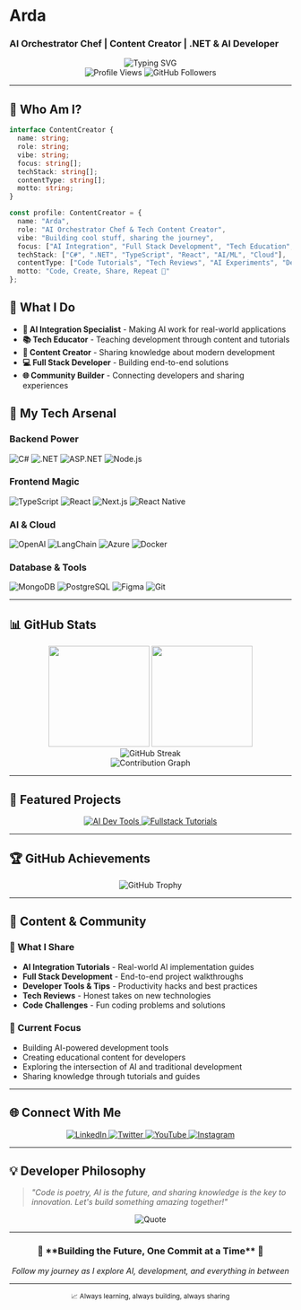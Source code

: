 # Arda
### AI Orchestrator Chef | Content Creator | .NET & AI Developer 

<div align="center">
  <img src="https://readme-typing-svg.herokuapp.com?font=JetBrains+Mono&size=20&duration=3000&pause=1000&color=2F81F7&center=true&vCenter=true&width=600&lines=AI+Orchestrator+Chef;Full+Stack+Developer;Content+Creator;Tech+Influencer;Building+Cool+Stuff" alt="Typing SVG" />
</div>

<div align="center">
  <img src="https://komarev.com/ghpvc/?username=agentmuhendisi&label=Profile%20Views&color=2F81F7&style=for-the-badge" alt="Profile Views" />
  <img src="https://img.shields.io/github/followers/agentmuhendisi?label=Followers&style=for-the-badge&color=2F81F7" alt="GitHub Followers" />
</div>

---

## 🎯 Who Am I?

```typescript
interface ContentCreator {
  name: string;
  role: string;
  vibe: string;
  focus: string[];
  techStack: string[];
  contentType: string[];
  motto: string;
}

const profile: ContentCreator = {
  name: "Arda",
  role: "AI Orchestrator Chef & Tech Content Creator",
  vibe: "Building cool stuff, sharing the journey",
  focus: ["AI Integration", "Full Stack Development", "Tech Education", "Developer Experience"],
  techStack: ["C#", ".NET", "TypeScript", "React", "AI/ML", "Cloud"],
  contentType: ["Code Tutorials", "Tech Reviews", "AI Experiments", "Developer Stories"],
  motto: "Code, Create, Share, Repeat 🚀"
};
```

## 🚀 What I Do

- **🤖 AI Integration Specialist** - Making AI work for real-world applications
- **📚 Tech Educator** - Teaching development through content and tutorials
- **🎨 Content Creator** - Sharing knowledge about modern development
- **💻 Full Stack Developer** - Building end-to-end solutions
- **🌐 Community Builder** - Connecting developers and sharing experiences

## 💼 My Tech Arsenal

### Backend Power
<p align="left">
<img src="https://img.shields.io/badge/C%23-239120?style=for-the-badge&logo=c-sharp&logoColor=white" alt="C#" />
<img src="https://img.shields.io/badge/.NET-5C2D91?style=for-the-badge&logo=.net&logoColor=white" alt=".NET" />
<img src="https://img.shields.io/badge/ASP.NET-512BD4?style=for-the-badge&logo=.net&logoColor=white" alt="ASP.NET" />
<img src="https://img.shields.io/badge/Node.js-339933?style=for-the-badge&logo=nodedotjs&logoColor=white" alt="Node.js" />
</p>

### Frontend Magic
<p align="left">
<img src="https://img.shields.io/badge/TypeScript-007ACC?style=for-the-badge&logo=typescript&logoColor=white" alt="TypeScript" />
<img src="https://img.shields.io/badge/React-20232A?style=for-the-badge&logo=react&logoColor=61DAFB" alt="React" />
<img src="https://img.shields.io/badge/Next.js-000000?style=for-the-badge&logo=nextdotjs&logoColor=white" alt="Next.js" />
<img src="https://img.shields.io/badge/React_Native-20232A?style=for-the-badge&logo=react&logoColor=61DAFB" alt="React Native" />
</p>

### AI & Cloud
<p align="left">
<img src="https://img.shields.io/badge/OpenAI-412991?style=for-the-badge&logo=openai&logoColor=white" alt="OpenAI" />
<img src="https://img.shields.io/badge/LangChain-1C3C3C?style=for-the-badge&logo=langchain&logoColor=white" alt="LangChain" />
<img src="https://img.shields.io/badge/Microsoft_Azure-0078D4?style=for-the-badge&logo=microsoft-azure&logoColor=white" alt="Azure" />
<img src="https://img.shields.io/badge/Docker-2496ED?style=for-the-badge&logo=docker&logoColor=white" alt="Docker" />
</p>

### Database & Tools
<p align="left">
<img src="https://img.shields.io/badge/MongoDB-4EA94B?style=for-the-badge&logo=mongodb&logoColor=white" alt="MongoDB" />
<img src="https://img.shields.io/badge/PostgreSQL-316192?style=for-the-badge&logo=postgresql&logoColor=white" alt="PostgreSQL" />
<img src="https://img.shields.io/badge/Figma-F24E1E?style=for-the-badge&logo=figma&logoColor=white" alt="Figma" />
<img src="https://img.shields.io/badge/Git-F05032?style=for-the-badge&logo=git&logoColor=white" alt="Git" />
</p>

---

## 📊 GitHub Stats

<div align="center">
  <img height="180em" src="https://github-readme-stats.vercel.app/api?username=agentmuhendisi&show_icons=true&theme=github_dark&hide_border=true&count_private=true&include_all_commits=true" />
  <img height="180em" src="https://github-readme-stats.vercel.app/api/top-langs/?username=agentmuhendisi&theme=github_dark&hide_border=true&layout=compact&langs_count=8" />
</div>

<div align="center">
  <img src="https://github-readme-streak-stats.herokuapp.com/?user=agentmuhendisi&theme=github-dark-blue&hide_border=true" alt="GitHub Streak" />
</div>

<div align="center">
  <img src="https://github-readme-activity-graph.vercel.app/graph?username=agentmuhendisi&theme=github-compact&hide_border=true" alt="Contribution Graph" />
</div>

---

## 🎯 Featured Projects

<div align="center">
  <a href="https://github.com/agentmuhendisi/ai-dev-tools">
    <img src="https://github-readme-stats.vercel.app/api/pin/?username=agentmuhendisi&repo=ai-dev-tools&theme=github_dark&hide_border=true" alt="AI Dev Tools" />
  </a>
  <a href="https://github.com/agentmuhendisi/fullstack-tutorials">
    <img src="https://github-readme-stats.vercel.app/api/pin/?username=agentmuhendisi&repo=fullstack-tutorials&theme=github_dark&hide_border=true" alt="Fullstack Tutorials" />
  </a>
</div>

---

## 🏆 GitHub Achievements

<div align="center">
  <img src="https://github-profile-trophy.vercel.app/?username=agentmuhendisi&theme=darkhub&no-frame=true&no-bg=false&margin-w=4&column=7" alt="GitHub Trophy" />
</div>

---

## 🎨 Content & Community

### 📝 What I Share
- **AI Integration Tutorials** - Real-world AI implementation guides
- **Full Stack Development** - End-to-end project walkthroughs  
- **Developer Tools & Tips** - Productivity hacks and best practices
- **Tech Reviews** - Honest takes on new technologies
- **Code Challenges** - Fun coding problems and solutions

### 🎯 Current Focus
- Building AI-powered development tools
- Creating educational content for developers
- Exploring the intersection of AI and traditional development
- Sharing knowledge through tutorials and guides

---

## 🌐 Connect With Me

<div align="center">
  <a href="https://linkedin.com/in/agentmuhendisi">
    <img src="https://img.shields.io/badge/LinkedIn-0077B5?style=for-the-badge&logo=linkedin&logoColor=white" alt="LinkedIn" />
  </a>
  <a href="https://twitter.com/agentmuhendisi">
    <img src="https://img.shields.io/badge/Twitter-1DA1F2?style=for-the-badge&logo=twitter&logoColor=white" alt="Twitter" />
  </a>
  <a href="https://youtube.com/@agentmuhendisi">
    <img src="https://img.shields.io/badge/YouTube-FF0000?style=for-the-badge&logo=youtube&logoColor=white" alt="YouTube" />
  </a>
  <a href="https://instagram.com/agentmuhendisi">
    <img src="https://img.shields.io/badge/Instagram-E4405F?style=for-the-badge&logo=instagram&logoColor=white" alt="Instagram" />
  </a>
</div>

---

## 💡 Developer Philosophy

> *"Code is poetry, AI is the future, and sharing knowledge is the key to innovation. Let's build something amazing together!"*

<div align="center">
  <img src="https://quotes-github-readme.vercel.app/api?type=horizontal&theme=dark&quote=The%20best%20way%20to%20learn%20is%20to%20teach&author=Unknown" alt="Quote" />
</div>

---

<div align="center">
  <h3>🚀 **Building the Future, One Commit at a Time** 🚀</h3>
  <p><i>Follow my journey as I explore AI, development, and everything in between</i></p>
</div>

---

<div align="center">
  <sub>📈 Always learning, always building, always sharing</sub>
</div>
